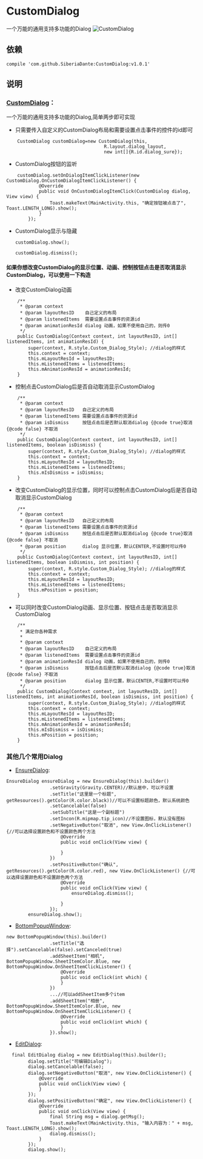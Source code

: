 # CustomDialog
一个万能的通用支持多功能的Dialog
![CustomDialog](/images/dialog.gif)
## 依赖
```
compile 'com.github.SiberiaDante:CustomDialog:v1.0.1'
```
## 说明
### [CustomDialog]：
一个万能的通用支持多功能的Dialog,简单两步即可实现

* 只需要传入自定义的CustomDialog布局和需要设置点击事件的控件的id即可
```
    CustomDialog customDialog=new CustomDialog(this,
                                    R.layout.dialog_layout,
                                    new int[]{R.id.dialog_sure});
```
* CustomDialog按钮的监听
```
    customDialog.setOnDialogItemClickListener(new CustomDialog.OnCustomDialogItemClickListener() {
            @Override
            public void OnCustomDialogItemClick(CustomDialog dialog, View view) {
                Toast.makeText(MainActivity.this, "确定按钮被点击了", Toast.LENGTH_LONG).show();
            }
        });
```
* CustomDialog显示与隐藏

    ```customDialog.show();```

    ```customDialog.dismiss();```

#### 如果你想改变CustomDialog的显示位置、动画、控制按钮点击是否取消显示CustomDialog，可以使用一下构造
* 改变CustomDialog动画
```
    /**
     * @param context
     * @param layoutResID    自己定义的布局
     * @param listenedItems  需要设置点击事件的资源id
     * @param animationResId dialog 动画，如果不使用自己的，则传0
     */
    public CustomDialog(Context context, int layoutResID, int[] listenedItems, int animationResId) {
        super(context, R.style.Custom_Dialog_Style); //dialog的样式
        this.context = context;
        this.mLayoutResId = layoutResID;
        this.mListenedItems = listenedItems;
        this.mAnimationResId = animationResId;
    }
```
* 控制点击CustomDialog后是否自动取消显示CustomDialog
```
    /**
     * @param context
     * @param layoutResID   自己定义的布局
     * @param listenedItems 需要设置点击事件的资源id
     * @param isDismiss     按钮点击后是否默认取消dialog {@code true}取消 {@code false} 不取消
     */
    public CustomDialog(Context context, int layoutResID, int[] listenedItems, boolean isDismiss) {
        super(context, R.style.Custom_Dialog_Style); //dialog的样式
        this.context = context;
        this.mLayoutResId = layoutResID;
        this.mListenedItems = listenedItems;
        this.mIsDismiss = isDismiss;
    }
```
* 改变CustomDialog的显示位置，同时可以控制点击CustomDialog后是否自动取消显示CustomDialog
```
    /**
     * @param context
     * @param layoutResID   自己定义的布局
     * @param listenedItems 需要设置点击事件的资源id
     * @param isDismiss     按钮点击后是否默认取消dialog {@code true}取消 {@code false} 不取消
     * @param position      dialog 显示位置，默认CENTER,不设置时可以传0
     */
    public CustomDialog(Context context, int layoutResID, int[] listenedItems, boolean isDismiss, int position) {
        super(context, R.style.Custom_Dialog_Style); //dialog的样式
        this.context = context;
        this.mLayoutResId = layoutResID;
        this.mListenedItems = listenedItems;
        this.mPosition = position;
    }
```
* 可以同时改变CustomDialog动画、显示位置、按钮点击是否取消显示CustomDialog
```
    /**
     * 满足你各种需求
     *
     * @param context
     * @param layoutResID    自己定义的布局
     * @param listenedItems  需要设置点击事件的资源id
     * @param animationResId dialog 动画，如果不使用自己的，则传0
     * @param isDismiss      按钮点击后是否默认取消dialog {@code true}取消 {@code false} 不取消
     * @param position       dialog 显示位置，默认CENTER,不设置时可以传0
     */
    public CustomDialog(Context context, int layoutResID, int[] listenedItems, int animationResId, boolean isDismiss, int position) {
        super(context, R.style.Custom_Dialog_Style); //dialog的样式
        this.context = context;
        this.mLayoutResId = layoutResID;
        this.mListenedItems = listenedItems;
        this.mAnimationResId = animationResId;
        this.mIsDismiss = isDismiss;
        this.mPosition = position;
    }
```

### 其他几个常用Dialog

* [EnsureDialog]:
```
EnsureDialog ensureDialog = new EnsureDialog(this).builder()
                .setGravity(Gravity.CENTER)//默认居中，可以不设置
                .setTitle("这里是一个标题", getResources().getColor(R.color.black))//可以不设置标题颜色，默认系统颜色
                .setCancelable(false)
                .setSubTitle("这是一个副标题")
                .setIncon(R.mipmap.tip_icon)//不设置图标，默认没有图标
                .setNegativeButton("取消", new View.OnClickListener() {//可以选择设置颜色和不设置颜色两个方法
                    @Override
                    public void onClick(View view) {

                    }
                })
                .setPositiveButton("确认", getResources().getColor(R.color.red), new View.OnClickListener() {//可以选择设置颜色和不设置颜色两个方法
                    @Override
                    public void onClick(View view) {
                        ensureDialog.dismiss();

                    }
                });
        ensureDialog.show();
```
* [BottomPopupWindow]:
```
new BottomPopupWindow(this).builder()
                .setTitle("选择").setCancelable(false).setCanceled(true)
                .addSheetItem("相机", BottomPopupWindow.SheetItemColor.Blue, new BottomPopupWindow.OnSheetItemClickListener() {
                    @Override
                    public void onClick(int which) {
                    }
                })
                ...//可以addSheetItem多个item
                .addSheetItem("相册", BottomPopupWindow.SheetItemColor.Blue, new BottomPopupWindow.OnSheetItemClickListener() {
                    @Override
                    public void onClick(int which) {
                    }
                }).show();
```

* [EditDialog]:
```
  final EditDialog dialog = new EditDialog(this).builder();
        dialog.setTitle("可编辑Dialog");
        dialog.setCancelable(false);
        dialog.setNegativeButton("取消", new View.OnClickListener() {
            @Override
            public void onClick(View view) {
            }
        });
        dialog.setPositiveButton("确定", new View.OnClickListener() {
            @Override
            public void onClick(View view) {
                final String msg = dialog.getMsg();
                Toast.makeText(MainActivity.this, "输入内容为：" + msg, Toast.LENGTH_LONG).show();
                dialog.dismiss();
            }
        });
        dialog.show();
```

[CustomDialog]:https://github.com/SiberiaDante/CustomDialog/blob/0e3849999b7ed3398255b1312fa28d7d38b23306/customdialoglib/src/main/java/com/siberiadante/customdialoglib/CustomDialog.java
[EditDialog]:https://github.com/SiberiaDante/CustomDialog/blob/0e3849999b7ed3398255b1312fa28d7d38b23306/customdialoglib/src/main/java/com/siberiadante/customdialoglib/EditDialog.java
[BottomPopupWindow]:https://github.com/SiberiaDante/CustomDialog/blob/0e3849999b7ed3398255b1312fa28d7d38b23306/customdialoglib/src/main/java/com/siberiadante/customdialoglib/BottomPopupWindow.java
[EnsureDialog]:https://github.com/SiberiaDante/CustomDialog/blob/0e3849999b7ed3398255b1312fa28d7d38b23306/customdialoglib/src/main/java/com/siberiadante/customdialoglib/EnsureDialog.java
